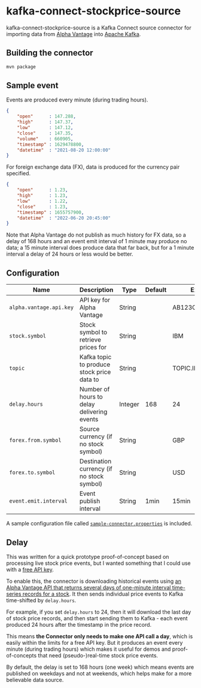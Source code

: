 # kafka-connect-stockprice-source

kafka-connect-stockprice-source is a Kafka Connect source connector for importing data from [Alpha Vantage](https://www.alphavantage.co) into [Apache Kafka](https://kafka.apache.org).

## Building the connector

```sh
mvn package
```

## Sample event

Events are produced every minute (during trading hours).

```json
{
    "open"      : 147.288,
    "high"      : 147.37,
    "low"       : 147.12,
    "close"     : 147.35,
    "volume"    : 660905,
    "timestamp" : 1629478800,
    "datetime"  : "2021-08-20 12:00:00"
}
```
For foreign exchange data (FX), data is produced for the currency pair specified.
```json
{
    "open"      : 1.23,
    "high"      : 1.23,
    "low"       : 1.22,
    "close"     : 1.23,
    "timestamp" : 1655757900,
    "datetime"  : "2022-06-20 20:45:00"
}
```
Note that Alpha Vantage do not publish as much history for FX data, so a delay of 168 hours
and an event emit interval of 1 minute may produce no data; a 15 minute interval does produce
data that far back, but for a 1 minute interval a delay of 24 hours or less would be better.

## Configuration


| Name                    | Description                                   | Type    | Default | Example                    |
| ----------------------- | --------------------------------------------- | ------- | ------- | -------------------------- |
| `alpha.vantage.api.key` | API key for Alpha Vantage                     | String  |         | AB123CD4EF5G6HIJ           |
| `stock.symbol`          | Stock symbol to retrieve prices for           | String  |         | IBM                        |
| `topic`                 | Kafka topic to produce stock price data to    | String  |         | TOPIC.IBM                  |
| `delay.hours`           | Number of hours to delay delivering events    | Integer | 168     | 24                         |
| `forex.from.symbol`     | Source currency (if no stock symbol)          | String  |         | GBP                        |
| `forex.to.symbol`       | Destination currency (if no stock symbol)     | String  |         | USD                        |
| `event.emit.interval`   | Event publish interval                        | String  | 1min    | 15min                      |

A sample configuration file called [`sample-connector.properties`](https://github.com/dalelane/kafka-connect-stockprice-source/blob/main/sample-connector.properties) is included.

## Delay

This was written for a quick prototype proof-of-concept based on processing live stock price events, but I wanted something that I could use with a [free API key](https://www.alphavantage.co/support/#api-key).

To enable this, the connector is downloading historical events using [an Alpha Vantage API that returns several days of one-minute interval time-series records for a stock](https://www.alphavantage.co/documentation/#intraday). It then sends individual price events to Kafka time-shifted by `delay.hours`.

For example, if you set `delay.hours` to 24, then it will download the last day of stock price records, and then start sending them to Kafka - each event produced 24 hours after the timestamp in the price record.

This means **the Connector only needs to make one API call a day**, which is easily within the limits for a free API key. But it produces an event every minute (during trading hours) which makes it useful for demos and proof-of-concepts that need (pseudo-)real-time stock price events.

By default, the delay is set to 168 hours (one week) which means events are published on weekdays and not at weekends, which helps make for a more believable data source.
